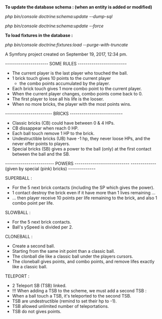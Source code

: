 **To update the database schema : (when an entity is added or modified)**

*php bin/console doctrine:schema:update --dump-sql*

*php bin/console doctrine:schema:update --force*


**To load fixtures in the database :**

*php bin/console doctrine:fixtures:load --purge-with-truncate*


A Symfony project created on September 19, 2017, 12:34 pm.











---------------------- SOME RULES -------------------------

- The current player is the last player who touched the ball.
- 1 brick touch gives 10 points to the current player
	+ the combo points accumulated by the player.
- Each brick touch gives 1 more combo point to the current player.
- When the current player changes, combo points come back to 0.
- The first player to lose all his life is the looser.
- When no more bricks, the player with the most points wins.




------------------------ BRICKS ---------------------------

- Classic bricks (CB) could have between 0 & 4 HPs.
- CB dissappear when reach 0 HP.
- Each ball touch remove 1 HP to the brick.
- Undestructible bricks (UB) have -1 hp, they never loose HPs,
		and the never offer points to players.
- Special bricks (SB) gives a power to the ball (only)
		at the first contact between the ball and the SB.





------------------------- POWERS ----------------------------
------------- (given by special (pink) bricks) --------------

SUPERBALL :

- For the 5 next brick contacts (including the SP which gives the power).
- 1 contact destroy the brick even if it have more than 1 lives remaining ...
- ... then player receive 10 points per life remaining to the brick,
		and also 1 combo point per life.


SLOWBALL :

- For the 5 next brick contacts.
- Ball's ySpeed is divided per 2.


CLONEBALL :

- Create a second ball.
- Starting from the same init point than a classic ball.
- The clonball die like a classic ball under the players cursors.
- The cloneball gives points, and combo points,
		and remove lifes exactly like a classic ball.


TELEPORT :

- 2 Teleport SB (TSB) linked.
- !!! When adding a TSB to the scheme, we must add a second TSB :
- When a ball touch a TSB, it's teleported to the second TSB.
- TSB are undestructible (remind to set their hp to -1).
- TSB allowed unlimited number of teleportations.
- TSB do not gives points.